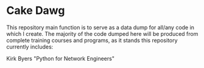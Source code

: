 # Cake Dawg

This repository main function is to serve as a data dump for all/any code in which I create. The majority of the code dumped here will be produced from complete training courses and programs, as it stands this repository currently includes:

Kirk Byers "Python for Network Engineers"
